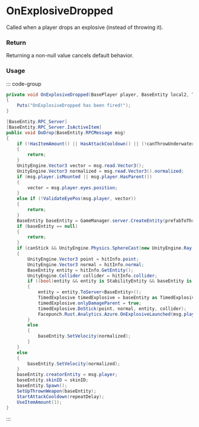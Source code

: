 # OnExplosiveDropped
<Badge type="info" text="Weapon"/>[<Badge type="danger" text="Carbon Compatible"/>](https://github.com/CarbonCommunity/Carbon)[<Badge type="warning" text="Oxide Compatible"/>](https://github.com/OxideMod/Oxide.Rust)
Called when a player drops an explosive (instead of throwing it).

### Return
Returning a non-null value cancels default behavior.

### Usage
::: code-group
```csharp [Example]
private void OnExplosiveDropped(BasePlayer player, BaseEntity local2, ThrownWeapon thrownWeapon)
{
	Puts("OnExplosiveDropped has been fired!");
}
```
```csharp [Source — Assembly-CSharp @ ThrownWeapon]
[BaseEntity.RPC_Server]
[BaseEntity.RPC_Server.IsActiveItem]
public void DoDrop(BaseEntity.RPCMessage msg)
{
	if (!HasItemAmount() || HasAttackCooldown() || (!canThrowUnderwater && msg.player.IsHeadUnderwater()))
	{
		return;
	}
	UnityEngine.Vector3 vector = msg.read.Vector3();
	UnityEngine.Vector3 normalized = msg.read.Vector3().normalized;
	if (msg.player.isMounted || msg.player.HasParent())
	{
		vector = msg.player.eyes.position;
	}
	else if (!ValidateEyePos(msg.player, vector))
	{
		return;
	}
	BaseEntity baseEntity = GameManager.server.CreateEntity(prefabToThrow.resourcePath, vector, UnityEngine.Quaternion.LookRotation(UnityEngine.Vector3.up));
	if (baseEntity == null)
	{
		return;
	}
	if (canStick && UnityEngine.Physics.SphereCast(new UnityEngine.Ray(vector, normalized), 0.05f, out var hitInfo, 1.5f, 1237003025))
	{
		UnityEngine.Vector3 point = hitInfo.point;
		UnityEngine.Vector3 normal = hitInfo.normal;
		BaseEntity entity = hitInfo.GetEntity();
		UnityEngine.Collider collider = hitInfo.collider;
		if ((bool)entity && entity is StabilityEntity && baseEntity is TimedExplosive)
		{
			entity = entity.ToServer<BaseEntity>();
			TimedExplosive timedExplosive = baseEntity as TimedExplosive;
			timedExplosive.onlyDamageParent = true;
			timedExplosive.DoStick(point, normal, entity, collider);
			Facepunch.Rust.Analytics.Azure.OnExplosiveLaunched(msg.player, timedExplosive);
		}
		else
		{
			baseEntity.SetVelocity(normalized);
		}
	}
	else
	{
		baseEntity.SetVelocity(normalized);
	}
	baseEntity.creatorEntity = msg.player;
	baseEntity.skinID = skinID;
	baseEntity.Spawn();
	SetUpThrownWeapon(baseEntity);
	StartAttackCooldown(repeatDelay);
	UseItemAmount(1);
}

```
:::
